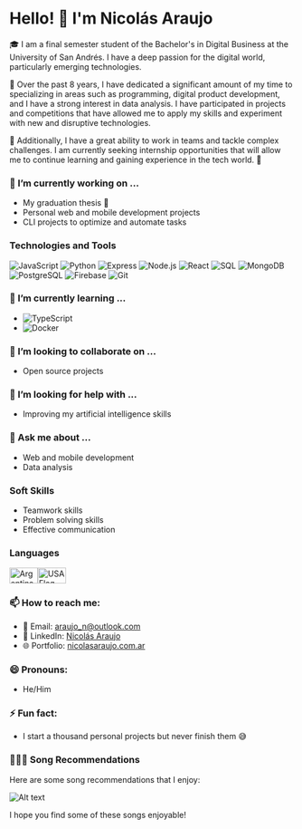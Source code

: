 # Hello! 👋 I'm Nicolás Araujo

🎓 I am a final semester student of the Bachelor's in Digital Business at the University of San Andrés. I have a deep passion for the digital world, particularly emerging technologies.

🚀 Over the past 8 years, I have dedicated a significant amount of my time to specializing in areas such as programming, digital product development, and I have a strong interest in data analysis. I have participated in projects and competitions that have allowed me to apply my skills and experiment with new and disruptive technologies.

💪 Additionally, I have a great ability to work in teams and tackle complex challenges. I am currently seeking internship opportunities that will allow me to continue learning and gaining experience in the tech world. 🌟

### 🔭 I’m currently working on ...

- My graduation thesis 🤯
- Personal web and mobile development projects
- CLI projects to optimize and automate tasks

### Technologies and Tools

![JavaScript](https://img.shields.io/badge/-JavaScript-F7DF1E?style=flat&logo=JavaScript&logoColor=black)
![Python](https://img.shields.io/badge/-Python-3776AB?style=flat&logo=Python&logoColor=white)
![Express](https://img.shields.io/badge/-Express-000000?style=flat&logo=Express&logoColor=white)
![Node.js](https://img.shields.io/badge/-Node.js-339933?style=flat&logo=Node.js&logoColor=white)
![React](https://img.shields.io/badge/-React-61DAFB?style=flat&logo=React&logoColor=black)
![SQL](https://img.shields.io/badge/-SQL-4479A1?style=flat&logo=MySQL&logoColor=white)
![MongoDB](https://img.shields.io/badge/-MongoDB-47A248?style=flat&logo=MongoDB&logoColor=white)
![PostgreSQL](https://img.shields.io/badge/-PostgreSQL-336791?style=flat&logo=PostgreSQL&logoColor=white)
![Firebase](https://img.shields.io/badge/-Firebase-FFCA28?style=flat&logo=Firebase&logoColor=black)
![Git](https://img.shields.io/badge/-Git-F05032?style=flat&logo=git&logoColor=white)

### 🌱 I’m currently learning ...

- ![TypeScript](https://img.shields.io/badge/-TypeScript-3178C6?style=flat&logo=TypeScript&logoColor=white)
- ![Docker](https://img.shields.io/badge/-Docker-2496ED?style=flat&logo=Docker&logoColor=white)

### 👯 I’m looking to collaborate on ...

- Open source projects

### 🤔 I’m looking for help with ...

- Improving my artificial intelligence skills

### 💬 Ask me about ...

- Web and mobile development
- Data analysis

### Soft Skills

- Teamwork skills
- Problem solving skills
- Effective communication

### Languages

<div style="display: flex;">
<img src="https://upload.wikimedia.org/wikipedia/commons/1/1a/Flag_of_Argentina.svg" alt="Argentina Flag" width="50" height="28">
<img src="https://upload.wikimedia.org/wikipedia/en/a/a4/Flag_of_the_United_States.svg" alt="USA Flag" width="50" height="28">
</div>

### 📫 How to reach me:

- 📧 Email: [araujo_n@outlook.com](mailto:araujo_n@outlook.com)
- 💼 LinkedIn: [Nicolás Araujo](https://www.linkedin.com/in/nicolas-araujo/)
- 🌐 Portfolio: [nicolasaraujo.com.ar](https://nicolasaraujo.com.ar/)

### 😄 Pronouns:

- He/Him

### ⚡ Fun fact:

- I start a thousand personal projects but never finish them 😅

<!-- ### Highlighted Projects
- [Project 1](https://github.com/tuusuario/proyecto1): Brief project description.
- [Project 2](https://github.com/tuusuario/proyecto2): Brief project description.

### My GitHub Stats
![My GitHub Stats](https://github-readme-stats.vercel.app/api?username=tuusuario&show_icons=true&theme=radical) -->

### 🎵🕺🏻 Song Recommendations

Here are some song recommendations that I enjoy:

![Alt text](https://spotify-recently-played-readme.vercel.app/api?user=nikoork08&count=5)

I hope you find some of these songs enjoyable!
